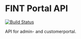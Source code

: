 # FINT Portal API

[![Build Status](https://jenkins.rogfk.no/buildStatus/icon?job=FINTprosjektet/fint-portal-api/master)](https://jenkins.rogfk.no/job/FINTprosjektet/job/fint-portal-api/job/master/)

API for admin- and customerportal.